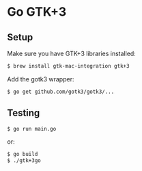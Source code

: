 # Go GTK+3

## Setup

Make sure you have GTK+3 libraries installed:

```bash
$ brew install gtk-mac-integration gtk+3
```

Add the gotk3 wrapper:

```bash
$ go get github.com/gotk3/gotk3/...
````

## Testing

```bash
$ go run main.go
```

or:

```bash
$ go build
$ ./gtk+3go
```
